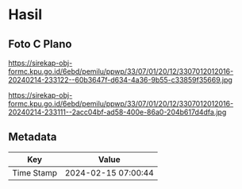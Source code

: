 # Hasil

## Foto C Plano

https://sirekap-obj-formc.kpu.go.id/6ebd/pemilu/ppwp/33/07/01/20/12/3307012012016-20240214-233122--60b3647f-d634-4a36-9b55-c33859f35669.jpg

https://sirekap-obj-formc.kpu.go.id/6ebd/pemilu/ppwp/33/07/01/20/12/3307012012016-20240214-233111--2acc04bf-ad58-400e-86a0-204b617d4dfa.jpg


## Metadata

| Key        | Value               |
| ---------- | ------------------- |
| Time Stamp | 2024-02-15 07:00:44 |




